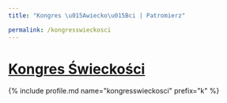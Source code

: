 ```yaml
---
title: "Kongres \u015Awiecko\u015Bci | Patromierz"

permalink: /kongresswieckosci
---
```


# [Kongres Świeckości](https://patronite.pl/kongresswieckosci)

{% include profile.md name="kongresswieckosci" prefix="k" %}
